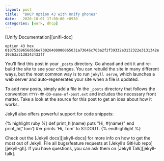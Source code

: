 ```yaml
---
layout: post
title:  "DHCP Option 43 with Unify phones"
date:   2020-10-01 17:00:00 +0930
categories: [work, dhcp]
---
```


[Unify Documentation][unifi-doc]

`option 43 hex 01075369656d656e73020400000065031a73646c703a2f2f39332e3132322e3131342e39363a3138343433ff`



You’ll find this post in your `_posts` directory. Go ahead and edit it and re-build the site to see your changes. You can rebuild the site in many different ways, but the most common way is to run `jekyll serve`, which launches a web server and auto-regenerates your site when a file is updated.

To add new posts, simply add a file in the `_posts` directory that follows the convention `YYYY-MM-DD-name-of-post.ext` and includes the necessary front matter. Take a look at the source for this post to get an idea about how it works.

Jekyll also offers powerful support for code snippets:

{% highlight ruby %}
def print_hi(name)
  puts "Hi, #{name}"
end
print_hi('Tom')
#=> prints 'Hi, Tom' to STDOUT.
{% endhighlight %}

Check out the [Jekyll docs][jekyll-docs] for more info on how to get the most out of Jekyll. File all bugs/feature requests at [Jekyll’s GitHub repo][jekyll-gh]. If you have questions, you can ask them on [Jekyll Talk][jekyll-talk].

[unify-doc]: https://wiki.unify.com/wiki/VLAN_ID_Discovery_over_DHCP

